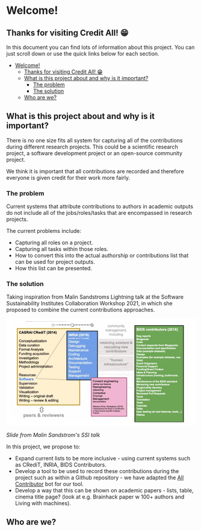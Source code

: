 # Welcome!
## Thanks for visiting Credit All! 😁

In this document you can find lots of information about this project. You can just scroll down or use the quick links below for each section.

- [Welcome!](#welcome)
  - [Thanks for visiting Credit All! 😁](#thanks-for-visiting-credit-all-)
  - [What is this project about and why is it important?](#what-is-this-project-about-and-why-is-it-important)
    - [The problem](#the-problem)
    - [The solution](#the-solution)
  - [Who are we?](#who-are-we)


## What is this project about and why is it important?
There is no one size fits all system for capturing all of the contributions during different research projects. This could be a scientific research project, a software development project or an open-source community project.

We think it is important that all contributions are recorded and therefore everyone is given credit for their work more fairly.

### The problem
Current systems that attribute contributions to authors in academic outputs do not include all of the jobs/roles/tasks that are encompassed in research projects. 

The current problems include:
* Capturing all roles on a project.
* Capturing all tasks within those roles.
* How to convert this into the actual authorship or contributions list that can be used for project outputs.
* How this list can be presented.

### The solution
Taking inspiration from Malin Sandstroms Lightning talk at the Software Sustainability Institutes Collaboration Workshop 2021, in which she proposed to combine the current contributions approaches.


![Sandstrom 2021](https://github.com/dokempf/credit-all/blob/master/Sandstrom2021.jpg)

*Slide from Malin Sandstrom's SSI talk*

In this project, we propose to:
* Expand current lists to be more inclusive - using current systems such as CRediT, INRIA, BIDS Contributors.
* Develop a tool to be used to record these contributions during the project such as within a Github repository - we have adapted the [All Contributor](https://allcontributors.org/) bot for our tool.
* Develop a way that this can be shown on academic papers - lists, table, cinema title page? (look at e.g. Brainhack paper w 100+ authors and Living with machines).


## Who are we?

<!-- ALL-CONTRIBUTORS-LIST:START - Do not remove or modify this section -->
<!-- ALL-CONTRIBUTORS-LIST:END -->

